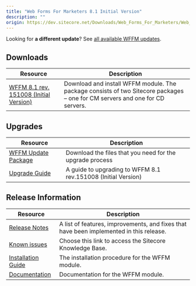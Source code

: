 ```yaml
---
title: "Web Forms For Marketers 8.1 Initial Version"
description: ""
origin: https://dev.sitecore.net/Downloads/Web_Forms_For_Marketers/Web_Forms_For_Marketers_81/Web_Forms_For_Marketers_81_Initial_Version
---
```


  <Alert variant='warning' mb={4}>
    <AlertIcon />
    

Looking for **a different update**? See [all available WFFM updates](/downloads/Web_Forms_For_Marketers).


  </Alert>
  

## Downloads

 | Resource | Description |
 | --- | --- |
 | [WFFM 8.1 rev. 151008 (Initial Version)](https://scdp.blob.core.windows.net/downloads/Web%20Forms%20For%20Marketers/Web%20Forms%20For%20Marketers%2081/Web%20Forms%20For%20Marketers%2081%20Initial%20Version/Secure/Web%20Forms%20For%20Marketers%208.1%20rev.%20151008%20Initial%20NOT%20SC%20PACKAGE.zip) | Download and install WFFM module. The package consists of two Sitecore packages – one for CM servers and one for CD servers. |

## Upgrades

 | Resource | Description |
 | --- | --- |
 | [WFFM Update Package](https://scdp.blob.core.windows.net/downloads/Web%20Forms%20For%20Marketers/Web%20Forms%20For%20Marketers%2081/Web%20Forms%20For%20Marketers%2081%20Initial%20Version/Secure/Web%20Forms%20For%20Marketers%208.1%20rev.%20151008%20initial%20%20Update%20Package.ZIP) | Download the files that you need for the upgrade process |
 | [Upgrade Guide](https://scdp.blob.core.windows.net/downloads/Web%20Forms%20For%20Marketers/Web%20Forms%20For%20Marketers%2081/Web%20Forms%20For%20Marketers%2081%20Initial%20Version/Secure/WFFM%208.1%20Upgrade%20Guide.pdf) | A guide to upgrading to WFFM 8.1 rev.151008 (Initial Version) |

## Release Information

 | Resource | Description |
 | --- | --- |
 | [Release Notes](/downloads/Web_Forms_For_Marketers/Web_Forms_For_Marketers_81/Web_Forms_For_Marketers_81_Initial_Version/Release_Notes) | A list of features, improvements, and fixes that have been implemented in this release. |
 | [Known issues](https://kb.sitecore.net/articles/390090) | Choose this link to access the Sitecore Knowledge Base. |
 | [Installation Guide](https://scdp.blob.core.windows.net/downloads/Web%20Forms%20For%20Marketers/Web%20Forms%20For%20Marketers%2081/Web%20Forms%20For%20Marketers%2081%20Initial%20Version/Secure/WFFM%208.1%20Installation%20Guide.pdf) | The installation procedure for the WFFM module. |
 | [Documentation](https://doc.sitecore.com/developers/81/web-forms-for-marketers/en/index-en.html) | Documentation for the WFFM module. |